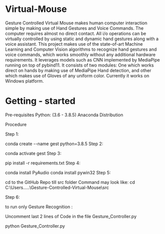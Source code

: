 # Virtual-Mouse
Gesture Controlled Virtual Mouse makes human computer interaction simple by making use of Hand Gestures and Voice Commands. The computer requires almost no direct contact. All i/o operations can be virtually controlled by using static and dynamic hand gestures along with a voice assistant. This project makes use of the state-of-art Machine Learning and Computer Vision algorithms to recognize hand gestures and voice commands, which works smoothly without any additional hardware requirements. It leverages models such as CNN implemented by MediaPipe running on top of pybind11. It consists of two modules: One which works direct on hands by making use of MediaPipe Hand detection, and other which makes use of Gloves of any uniform color. Currently it works on Windows platform.
# Getting - started
Pre-requisites
Python: (3.6 - 3.8.5)
Anaconda Distribution

Procedure

Step 1:

conda create --name gest python=3.8.5
Step 2:

conda activate gest
Step 3:

pip install -r requirements.txt
Step 4:

conda install PyAudio
conda install pywin32
Step 5:

cd to the GitHub Repo till src folder
Command may look like: cd C:\Users\.....\Gesture-Controlled-Virtual-Mouse\src

Step 6:

to run only Gesture Recognition :

Uncomment last 2 lines of Code in the file Gesture_Controller.py

python Gesture_Controller.py
